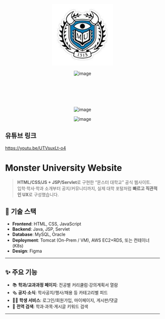 <p align="center">
  <img src="./images/github_readme_logo.jpg" alt="Monster University hero" width="200" />
</p>

<p align="center" style="margin-bottom:100px;">
  <img width="1147" height="775" alt="image" src="https://github.com/user-attachments/assets/ed7a1dcd-aa04-4880-b52c-c55ed160d378" />
</p>
<p align="center">
  <img width="962" height="943" alt="image" src="https://github.com/user-attachments/assets/4cbdd60f-77e8-417e-8213-06b9f1cba353" />
</p>
<p align="center">
  <img width="1407" height="951" alt="image" src="https://github.com/user-attachments/assets/9370ae3f-f78b-4846-8a84-8c6f4d7e0afb" />
</p>

## 유튜브 링크
https://youtu.be/UTVsuxLt-o4


# Monster University Website

> **HTML/CSS/JS + JSP/Servlet**로 구현한 “몬스터 대학교” 공식 웹사이트.  
> 입학·학사·학과 소개부터 공지/커뮤니티까지, 실제 대학 포털처럼 **빠르고 직관적인 UX**로 구성했습니다.


## 🚀 기술 스택

- **Frontend**: HTML, CSS, JavaScript  
- **Backend**: Java, JSP, Servlet  
- **Database**: MySQL, Oracle  
- **Deployment**: Tomcat (On-Prem / VM), AWS EC2+RDS, 또는 컨테이너(K8s)  
- **Design**: Figma

---

## ✨ 주요 기능

- 📚 **학과/교과과정 페이지**: 전공별 커리큘럼·강의계획서 열람  
- 🗞 **공지·소식**: 학사공지/행사/채용 등 카테고리별 피드  
- 🧑‍🎓 **학생 서비스**: 로그인/회원가입, 마이페이지, 게시판/댓글  
- 🔎 **전역 검색**: 학과·과목·게시글 키워드 검색  

---


